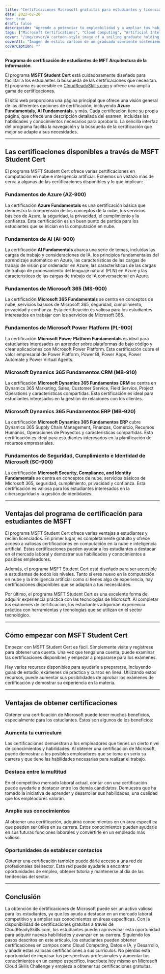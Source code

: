 ```yaml
---
title: "Certificaciones Microsoft gratuitas para estudiantes y licenciados"
date: 2023-02-20
toc: true
draft: false
descripción: "Aprende a potenciar tu empleabilidad y a ampliar tus habilidades en computación en la nube e inteligencia artificial con las Certificaciones Microsoft gratuitas disponibles a través del programa MSFT Student Cert en CloudReadySkills.com."
tags: ["Microsoft Certifications", "Cloud Computing", "Artificial Intelligence", "MSFT Student Cert", "Azure Fundamentals", "AI Fundamentals", "Microsoft 365 Fundamentals", "Power Platform Fundamentals", "Dynamics 365 Fundamentals CRM", "Dynamics 365 Fundamentals ERP", "Security Compliance and Identity", "CloudReadySkills", "Online Education", "Career Development", "IT Certification", "Free Education", "Online Learning", "Technical Skills", "Career Advancement"].
cover: "/img/cover/A_cartoon-style_image_of_a_smiling_graduate_holding_a_laptop.png"
coverAlt: "Imagen de estilo cartoon de un graduado sonriente sosteniendo un portátil y un certificado mientras está de pie frente a un servidor informático con nubes de fondo, que representa la conexión entre la computación en nube y la promoción profesional."
coverCaption: ""
---
```

**Programa de certificación de estudiantes de MFT Arquitectura de la información**.

El programa **MSFT Student Cert** está cuidadosamente diseñado para facilitar a los estudiantes la búsqueda de las certificaciones que necesitan. El programa es accesible en [CloudReadySkills.com](https://msftstudentcert.cloudreadyskills.com/) y ofrece una amplia gama de certificaciones.

El sitio web proporciona una página principal que ofrece una visión general de las diferentes opciones de certificación, incluyendo **Azure Fundamentals**, **AI Fundamentals**, y más. Cada certificación tiene su propia página, que ofrece una descripción detallada del examen, incluidas las habilidades y conocimientos necesarios para aprobarlo. La sencilla interfaz del programa facilita la navegación y la búsqueda de la certificación que mejor se adapte a sus necesidades.

______

## Las certificaciones disponibles a través de MSFT Student Cert

El programa MSFT Student Cert ofrece varias certificaciones en computación en nube e inteligencia artificial. Echemos un vistazo más de cerca a algunas de las certificaciones disponibles y lo que implican:

### Fundamentos de Azure (AZ-900)

La certificación **Azure Fundamentals** es una certificación básica que demuestra la comprensión de los conceptos de la nube, los servicios básicos de Azure, la seguridad, la privacidad, el cumplimiento y la confianza. Esta certificación es un buen punto de partida para los estudiantes que se inician en la computación en nube.

### Fundamentos de AI (AI-900)

La certificación **AI Fundamentals** abarca una serie de temas, incluidas las cargas de trabajo y consideraciones de IA, los principios fundamentales del aprendizaje automático en Azure, las características de las cargas de trabajo de visión por ordenador en Azure, las características de las cargas de trabajo de procesamiento del lenguaje natural (PLN) en Azure y las características de las cargas de trabajo de IA conversacional en Azure.

### Fundamentos de Microsoft 365 (MS-900)

La certificación **Microsoft 365 Fundamentals** se centra en conceptos de nube, servicios básicos de Microsoft 365, seguridad, cumplimiento, privacidad y confianza. Esta certificación es valiosa para los estudiantes interesados en trabajar con los servicios de Microsoft 365.

### Fundamentos de Microsoft Power Platform (PL-900)

La certificación **Microsoft Power Platform Fundamentals** es ideal para estudiantes interesados en aprender sobre plataformas de bajo código y crear aplicaciones con Microsoft Power Platform. Esta certificación cubre el valor empresarial de Power Platform, Power BI, Power Apps, Power Automate y Power Virtual Agents.

### Microsoft Dynamics 365 Fundamentos CRM (MB-910)

La certificación **Microsoft Dynamics 365 Fundamentos CRM** se centra en Dynamics 365 Marketing, Sales, Customer Service, Field Service, Project Operations y características compartidas. Esta certificación es ideal para estudiantes interesados en la gestión de relaciones con los clientes.

### Microsoft Dynamics 365 Fundamentos ERP (MB-920)

La certificación **Microsoft Dynamics 365 Fundamentos ERP** cubre Dynamics 365 Supply Chain Management, Finanzas, Comercio, Recursos Humanos, Operaciones de Proyectos y características compartidas. Esta certificación es ideal para estudiantes interesados en la planificación de recursos empresariales.

### Fundamentos de Seguridad, Cumplimiento e Identidad de Microsoft (SC-900)

La certificación **Microsoft Security, Compliance, and Identity Fundamentals** se centra en conceptos de nube, servicios básicos de Microsoft 365, seguridad, cumplimiento, privacidad y confianza. Esta certificación es valiosa para los estudiantes interesados en la ciberseguridad y la gestión de identidades.

______

## Ventajas del programa de certificación para estudiantes de MSFT

El programa MSFT Student Cert ofrece varias ventajas a estudiantes y recién licenciados. En primer lugar, es completamente gratuito y ofrece acceso a valiosas certificaciones en computación en la nube e inteligencia artificial. Estas certificaciones pueden ayudar a los estudiantes a destacar en el mercado laboral y demostrar sus habilidades y conocimientos a posibles empleadores.

Además, el programa MSFT Student Cert está diseñado para ser accesible a estudiantes de todos los niveles. Tanto si eres nuevo en la computación en nube y la inteligencia artificial como si tienes algo de experiencia, hay certificaciones disponibles que se adaptan a tus necesidades.

Por último, el programa MSFT Student Cert es una excelente forma de adquirir experiencia práctica con las tecnologías de Microsoft. Al completar los exámenes de certificación, los estudiantes adquirirán experiencia práctica con herramientas y tecnologías que se utilizan en el sector tecnológico.

______

## Cómo empezar con MSFT Student Cert

Empezar con MSFT Student Cert es fácil. Simplemente visite y regístrese para obtener una cuenta. Una vez que tenga una cuenta, puede examinar las certificaciones disponibles y empezar a prepararse para los exámenes.

Hay varios recursos disponibles para ayudarle a prepararse, incluyendo guías de estudio, exámenes de práctica y cursos en línea. Utilizando estos recursos, puede aumentar sus posibilidades de aprobar los exámenes de certificación y demostrar su experiencia en la materia.

______

## Ventajas de obtener certificaciones

Obtener una certificación de Microsoft puede tener muchos beneficios, especialmente para los estudiantes. Éstos son algunos de los beneficios:

### Aumenta tu currículum
Las certificaciones demuestran a los empleadores que tienes un cierto nivel de conocimientos y habilidades. Al obtener una certificación de Microsoft, puede demostrar a los posibles empleadores que se toma en serio su carrera y que tiene las habilidades necesarias para realizar el trabajo.

### Destaca entre la multitud
En el competitivo mercado laboral actual, contar con una certificación puede ayudarle a destacar entre los demás candidatos. Demuestra que ha tomado la iniciativa de aprender y desarrollar sus habilidades, una cualidad que los empleadores valoran.

### Amplíe sus conocimientos
Al obtener una certificación, adquirirá conocimientos en un área específica que pueden ser útiles en su carrera. Estos conocimientos pueden ayudarle en sus futuras funciones laborales y convertirle en un empleado más valioso.

### Oportunidades de establecer contactos
Obtener una certificación también puede darle acceso a una red de profesionales del sector. Esta red puede ayudarle a encontrar oportunidades de empleo, obtener tutoría y mantenerse al día de las tendencias del sector.

______

## Conclusión

La obtención de certificaciones de Microsoft puede ser un activo valioso para los estudiantes, ya que les ayuda a destacar en un mercado laboral competitivo y a ampliar sus conocimientos en áreas específicas. Con la disponibilidad de certificaciones gratuitas a través de CloudReadySkills.com, los estudiantes pueden aprovechar esta oportunidad para adquirir nuevas habilidades y avanzar en su carrera. Siguiendo los pasos descritos en este artículo, los estudiantes pueden obtener certificaciones en campos como Cloud Computing, Datos e IA, y Desarrollo, y añadir estas valiosas certificaciones a sus currículos. No pierdas esta oportunidad de impulsar tus perspectivas profesionales y aumentar tus conocimientos en un campo específico. Inscríbete hoy mismo en Microsoft Cloud Skills Challenge y empieza a obtener tus certificaciones gratuitas.

